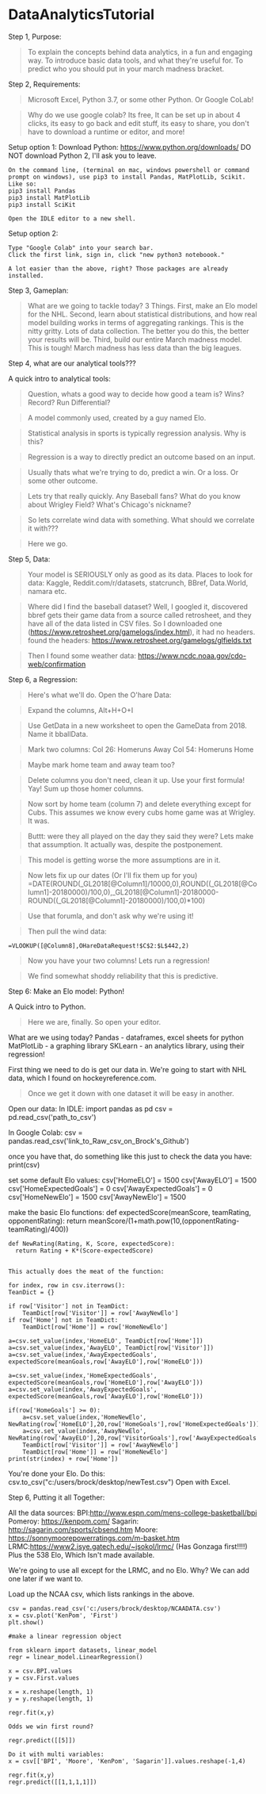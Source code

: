 # DataAnalyticsTutorial

Step 1, Purpose:
> To explain the concepts behind data analytics, in a fun and engaging way. 
> To introduce basic data tools, and what they're useful for.
> To predict who you should put in your march madness bracket. 

Step 2, Requirements:
> Microsoft Excel, Python 3.7, or some other Python. Or Google CoLab!

> Why do we use google colab? Its free, It can be set up in about 4 clicks, its easy to go back and edit stuff, its easy to share, you don't have to download a runtime or editor, and more!

  Setup option 1:
    Download Python:
    https://www.python.org/downloads/
    DO NOT download Python 2, I'll ask you to leave.
    
    On the command line, (terminal on mac, windows powershell or command prompt on windows), use pip3 to install Pandas, MatPlotLib, Scikit.
    Like so:
    pip3 install Pandas
    pip3 install MatPlotLib
    pip3 install SciKit
    
    Open the IDLE editor to a new shell. 
    
  Setup option 2:
    
    Type "Google Colab" into your search bar. 
    Click the first link, sign in, click "new python3 noteboook."
    
    A lot easier than the above, right? Those packages are already installed.
    
Step 3, Gameplan:

>What are we going to tackle today? 3 Things. 
  First, make an Elo model for the NHL. 
  Second, learn about statistical distributions, and how real model building works in terms of aggregating rankings. 
  This is the nitty gritty. Lots of data collection. The better you do this, the better your results will be. 
  Third, build our entire March madness model. This is tough! March madness has less data than the big leagues. 
    
  
Step 4, what are our analytical tools???
  
  A quick intro to analytical tools: 
  
  >Question, whats a good way to decide how good a team is?
  >Wins? Record? Run Differential?
  
  >A model commonly used, created by a guy named Elo. 
    
  >Statistical analysis in sports is typically regression analysis. Why is this? 
    
  >Regression is a way to directly predict an outcome based on an input. 
    
  >Usually thats what we're trying to do, predict a win. Or a loss. Or some other outcome. 

  >Lets try that really quickly. Any Baseball fans? What do you know about Wrigley Field?
  >What's Chicago's nickname? 

  >So lets correlate wind data with something. 
  >What should we correlate it with???

  >Here we go. 
      
Step 5, Data:

  >Your model is SERIOUSLY only as good as its data. 
  >Places to look for data: Kaggle, Reddit.com/r/datasets, statcrunch, BBref, Data.World, namara etc.
  
  >Where did I find the baseball dataset?
  >Well, I googled it, discovered bbref gets their game data from a source called retrosheet, and they have all of the data listed in CSV files.
  >So I downloaded one (https://www.retrosheet.org/gamelogs/index.html), it had no headers. 
  >found the headers: https://www.retrosheet.org/gamelogs/glfields.txt
  
  >Then I found some weather data:
  >https://www.ncdc.noaa.gov/cdo-web/confirmation
  
  
Step 6, a Regression:
  
  >Here's what we'll do. Open the O'hare Data:
  
  >Expand the columns, Alt+H+O+I
  
  >Use GetData in a new worksheet to open the GameData from 2018. Name it bballData.
  
  >Mark two columns:
    Col 26: Homeruns Away
    Col 54: Homeruns Home
  
  >Maybe mark home team and away team too? 
  
  >Delete columns you don't need, clean it up.
  >Use your first formula! Yay! Sum up those homer columns.
  
  >Now sort by home team (column 7) and delete everything except for Cubs. 
  >This assumes we know every cubs home game was at Wrigley. It was. 
  
  >Buttt: were they all played on the day they said they were? Lets make that assumption. It actually was, despite the postponement.
  
  >This model is getting worse the more assumptions are in it. 
  
  >Now lets fix up our dates (Or I'll fix them up for you) 
    =DATE(ROUND(_GL2018[@Column1]/10000,0),ROUND((_GL2018[@Column1]-20180000)/100,0),_GL2018[@Column1]-20180000-ROUND((_GL2018[@Column1]-20180000)/100,0)*100)
  
  >Use that forumla, and don't ask why we're using it!
  
  >Then pull the wind data: 
  
    =VLOOKUP([@Column8],OHareDataRequest!$C$2:$L$442,2)
  
  >Now you have your two columns! Lets run a regression!
  
  >We find somewhat shoddy reliability that this is predictive. 
  
Step 6: Make an Elo model: Python!

  A Quick intro to Python.

  >Here we are, finally. So open your editor.
  
  What are we using today?
    Pandas - dataframes, excel sheets for python
    MatPlotLib - a graphing library
    SKLearn - an analytics library, using their regression!
    
  First thing we need to do is get our data in. We're going to start with NHL data, which I found on hockeyreference.com.
  >Once we get it down with one dataset it will be easy in another. 
  
  Open our data:
  In IDLE:
    import pandas as pd
    csv = pd.read_csv('path_to_csv') 
    
  In Google Colab:
    csv = pandas.read_csv('link_to_Raw_csv_on_Brock's_Github')
    
  once you have that, do something like this just to check the data you have:
    print(csv)
    
  set some default Elo values: 
    csv['HomeELO'] = 1500
    csv['AwayELO'] = 1500
    csv['HomeExpectedGoals'] = 0
    csv['AwayExpectedGoals'] = 0
    csv['HomeNewElo'] = 1500
    csv['AwayNewElo'] = 1500
    
  make the basic Elo functions:
    def expectedScore(meanScore, teamRating, opponentRating):
      return meanScore/(1+math.pow(10,(opponentRating-teamRating)/400))
      
    def NewRating(Rating, K, Score, expectedScore):
      return Rating + K*(Score-expectedScore)
      
      
    This actually does the meat of the function:
    
    for index, row in csv.iterrows():
    TeanDict = {}

	if row['Visitor'] not in TeamDict:
		TeamDict[row['Visitor']] = row['AwayNewElo']
	if row['Home'] not in TeamDict:
		TeamDict[row['Home']] = row['HomeNewElo']

	a=csv.set_value(index,'HomeELO', TeamDict[row['Home']])
	a=csv.set_value(index,'AwayELO', TeamDict[row['Visitor']])
	a=csv.set_value(index,'AwayExpectedGoals', expectedScore(meanGoals,row['AwayELO'],row['HomeELO']))

	a=csv.set_value(index,'HomeExpectedGoals', expectedScore(meanGoals,row['HomeELO'],row['AwayELO']))
	a=csv.set_value(index,'AwayExpectedGoals', expectedScore(meanGoals,row['AwayELO'],row['HomeELO']))

	if(row['HomeGoals'] >= 0):
		a=csv.set_value(index,'HomeNewElo', NewRating(row['HomeELO'],20,row['HomeGoals'],row['HomeExpectedGoals']))
		a=csv.set_value(index,'AwayNewElo', NewRating(row['AwayELO'],20,row['VisitorGoals'],row['AwayExpectedGoals']))
		TeamDict[row['Visitor']] = row['AwayNewElo']
		TeamDict[row['Home']] = row['HomeNewElo']
	print(str(index) + row['Home'])
      
  You're done your Elo. 
    Do this:
      csv.to_csv("c:/users/brock/desktop/newTest.csv")
    Open with Excel.
    
    
Step 6, Putting it all Together:
    
  All the data sources:
    BPI:http://www.espn.com/mens-college-basketball/bpi
    Pomeroy: https://kenpom.com/
    Sagarin: http://sagarin.com/sports/cbsend.htm
    Moore: https://sonnymoorepowerratings.com/m-basket.htm
    LRMC:https://www2.isye.gatech.edu/~jsokol/lrmc/ (Has Gonzaga first!!!!)
    Plus the 538 Elo, Which Isn't made available.
    
    
  We're going to use all except for the LRMC, and no Elo. Why? We can add one later if we want to. 
    
  Load up the NCAA csv, which lists rankings in the above. 
  
    csv = pandas.read_csv('c:/users/brock/desktop/NCAADATA.csv')
    x = csv.plot('KenPom', 'First')
    plt.show()
    
    #make a linear regression object
    
    from sklearn import datasets, linear_model
    regr = linear_model.LinearRegression()
    
    x = csv.BPI.values
    y = csv.First.values
    
    x = x.reshape(length, 1)
    y = y.reshape(length, 1)
    
    regr.fit(x,y)
    
    Odds we win first round?
    
    regr.predict([[5]])
    
    Do it with multi variables:
    x = csv[['BPI', 'Moore', 'KenPom', 'Sagarin']].values.reshape(-1,4)
    
    regr.fit(x,y)
    regr.predict([[1,1,1,1]])
    
    
    
    
    
    
    


    
  
 
  
  
  
  
    

  
  
  
  
  
  
  
  
  
  
  
  
  
  
  
  
  
  
  
  
  
  
  
  
